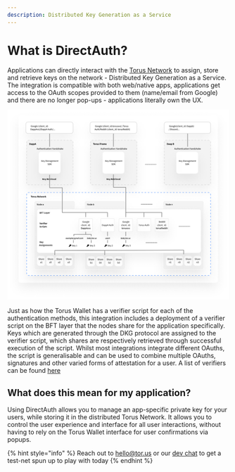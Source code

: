 ```yaml
---
description: Distributed Key Generation as a Service
---
```


# What is DirectAuth?

Applications can directly interact with the [Torus Network](../how-torus-works/system-architecture.md) to assign, store and retrieve keys on the network - Distributed Key Generation as a Service. The integration is compatible with both web/native apps, applications get access to the OAuth scopes provided to them \(name/email from Google\) and there are no longer pop-ups - applications literally own the UX.

![DirectAuth Architecture](../.gitbook/assets/directauth-overview.png)

Just as how the Torus Wallet has a verifier script for each of the authentication methods, this integration includes a deployment of a verifier script on the BFT layer that the nodes share for the application specifically. Keys which are generated through the DKG protocol are assigned to the verifier script, which shares are respectively retrieved through successful execution of the script. Whilst most integrations integrate different OAuths, the script is generalisable and can be used to combine multiple OAuths, signatures and other varied forms of attestation for a user. A list of verifiers can be found [here](supported-authenticators-verifiers.md)

## What does this mean for my application?

Using DirectAuth allows you to manage an app-specific private key for your users, while storing it in the distributed Torus Network. It allows you to control the user experience and interface for all user interactions, without having to rely on the Torus Wallet interface for user confirmations via popups.

{% hint style="info" %}
Reach out to hello@tor.us or our [dev chat](https://t.me/torusdev) to get a test-net spun up to play with today
{% endhint %}


